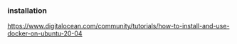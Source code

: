### installation
https://www.digitalocean.com/community/tutorials/how-to-install-and-use-docker-on-ubuntu-20-04  


